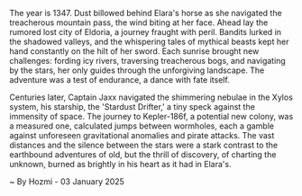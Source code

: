 
The year is 1347.  Dust billowed behind Elara's horse as she navigated the treacherous mountain pass, the wind biting at her face.  Ahead lay the rumored lost city of Eldoria, a journey fraught with peril.  Bandits lurked in the shadowed valleys, and the whispering tales of mythical beasts kept her hand constantly on the hilt of her sword.  Each sunrise brought new challenges:  fording icy rivers, traversing treacherous bogs, and navigating by the stars, her only guides through the unforgiving landscape.  The adventure was a test of endurance, a dance with fate itself.

Centuries later, Captain Jaxx navigated the shimmering nebulae in the Xylos system, his starship, the 'Stardust Drifter,' a tiny speck against the immensity of space.  The journey to Kepler-186f, a potential new colony, was a measured one, calculated jumps between wormholes, each a gamble against unforeseen gravitational anomalies and pirate attacks.  The vast distances and the silence between the stars were a stark contrast to the earthbound adventures of old, but the thrill of discovery, of charting the unknown, burned as brightly in his heart as it had in Elara's.

~ By Hozmi - 03 January 2025
